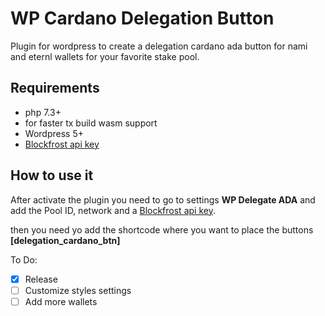 # WP Cardano Delegation Button
Plugin for wordpress to create a delegation cardano ada button for nami and eternl wallets for your favorite stake pool.

## Requirements
* php 7.3+
* for faster tx build wasm support
* Wordpress 5+
* [Blockfrost api key](https://blockfrost.io/)

## How to use it
After activate the plugin you need to go to settings **WP Delegate ADA** and add the Pool ID, network and a [Blockfrost api key](https://blockfrost.io/).

then you need yo add the shortcode where you want to place the buttons
**[delegation_cardano_btn]**

To Do:
- [x] Release
- [ ] Customize styles settings
- [ ] Add more wallets

